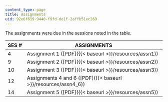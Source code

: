 ```yaml
---
content_type: page
title: Assignments
uid: 92e6f619-9440-f9fd-de1f-2affb51ec269
---
```


The assignments were due in the sessions noted in the table.

| SES # | ASSIGNMENTS |
| --- | --- |
| 4 | Assignment 1 ([PDF]({{< baseurl >}}/resources/assn1)) |
| 9 | Assignment 2 ([PDF]({{< baseurl >}}/resources/assn2)) |
| 10 | Assignment 3 ([PDF]({{< baseurl >}}/resources/assn3)) |
| 12 | Assignments 4 and 6 ([PDF]({{< baseurl >}}/resources/assn4_6)) |
| 14 | Assignment 5 ([PDF]({{< baseurl >}}/resources/assn5))